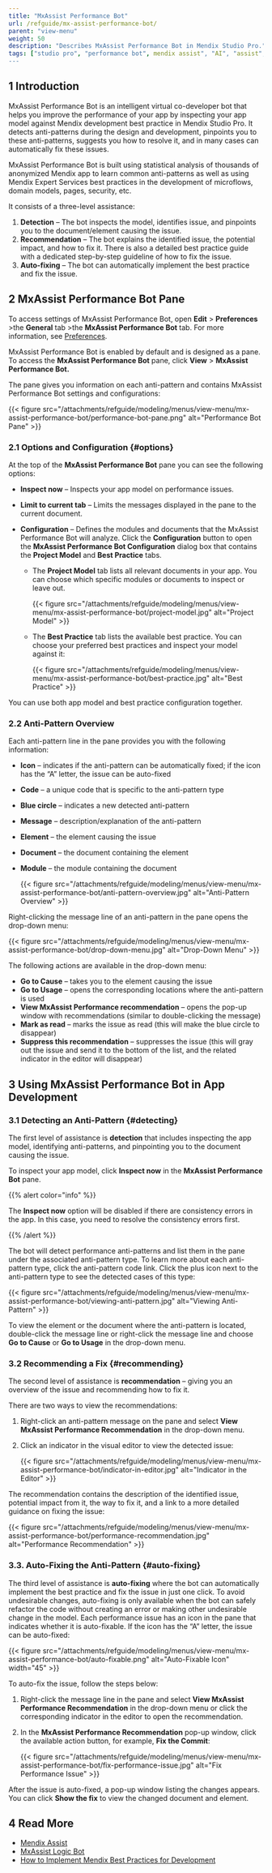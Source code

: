 ```yaml
---
title: "MxAssist Performance Bot"
url: /refguide/mx-assist-performance-bot/
parent: "view-menu"
weight: 50
description: "Describes MxAssist Performance Bot in Mendix Studio Pro."
tags: ["studio pro", "performance bot", mendix assist", "AI", "assist", "mx assist"]
---
```


## 1 Introduction 

MxAssist Performance Bot is an intelligent virtual co-developer bot that helps you improve the performance of your app by inspecting your app model against Mendix development best practice in Mendix Studio Pro. It detects anti-patterns during the design and development, pinpoints you to these anti-patterns, suggests you how to resolve it, and in many cases can automatically fix these issues. 

MxAssist Performance Bot is built using statistical analysis of thousands of anonymized Mendix app to learn common anti-patterns as well as using Mendix Expert Services best practices in the development of microflows, domain models, pages, security, etc.

It consists of a three-level assistance:

1. **Detection** – The bot inspects the model, identifies issue, and pinpoints you to the document/element causing the issue.
2. **Recommendation** – The bot explains the identified issue, the potential impact, and how to fix it. There is also a detailed best practice guide with a dedicated step-by-step guideline of how to fix the issue.
3. **Auto-fixing** – The bot can automatically implement the best practice and fix the issue.

## 2 MxAssist Performance Bot Pane

To access settings of MxAssist Performance Bot, open **Edit** > **Preferences** >the **General** tab >the **MxAssist Performance Bot** tab. For more information, see [Preferences](/refguide/preferences-dialog/).

MxAssist Performance Bot is enabled by default and is designed as a pane. To access the **MxAssist Performance Bot** pane, click **View** > **MxAssist Performance Bot.**

The pane gives you information on each anti-pattern and contains MxAssist Performance Bot settings and configurations:

{{< figure src="/attachments/refguide/modeling/menus/view-menu/mx-assist-performance-bot/performance-bot-pane.png" alt="Performance Bot Pane" >}}

### 2.1 Options and Configuration {#options}

At the top of the **MxAssist Performance Bot** pane you can see the following options: 

* **Inspect now** – Inspects your app model on performance issues. 
* **Limit to current  tab** – Limits the messages displayed in the pane to the current document.
* **Configuration** – Defines the modules and documents that the MxAssist Performance Bot will analyze. Click the **Configuration** button to open the **MxAssist Performance Bot Configuration** dialog box that contains the **Project Model** and **Best Practice** tabs.

    * The **Project Model** tab lists all relevant documents in your app. You can choose which specific modules or documents to inspect or leave out. 

        {{< figure src="/attachments/refguide/modeling/menus/view-menu/mx-assist-performance-bot/project-model.jpg" alt="Project Model" >}}

    * The **Best Practice** tab lists the available best practice. You can choose your preferred best practices and inspect your model against it: 

        {{< figure src="/attachments/refguide/modeling/menus/view-menu/mx-assist-performance-bot/best-practice.jpg" alt="Best Practice" >}}

You can use both app model and best practice configuration together. 

### 2.2 Anti-Pattern Overview

Each anti-pattern line in the pane provides you with the following information: 

* **Icon** – indicates if the anti-pattern can be automatically fixed; if the icon has the “A” letter, the issue can be auto-fixed
* **Code** – a unique code that is specific to the anti-pattern type 
* **Blue circle** – indicates a new detected anti-pattern
* **Message** – description/explanation of the anti-pattern 
* **Element** – the element causing the issue
* **Document** – the document containing the element
* **Module** – the module containing the document 

    {{< figure src="/attachments/refguide/modeling/menus/view-menu/mx-assist-performance-bot/anti-pattern-overview.jpg" alt="Anti-Pattern Overview" >}}

Right-clicking the message line of an anti-pattern in the pane opens the drop-down menu:

{{< figure src="/attachments/refguide/modeling/menus/view-menu/mx-assist-performance-bot/drop-down-menu.jpg" alt="Drop-Down Menu" >}}

The following actions are available in the drop-down menu:

* **Go to Cause** – takes you to the element causing the issue
* **Go to Usage** – opens the corresponding locations where the anti-pattern is used
* **View MxAssist Performance recommendation** – opens the pop-up window with recommendations (similar to double-clicking the message)
* **Mark as read** – marks the issue as read (this will make the blue circle to disappear)
* **Suppress this recommendation** – suppresses the issue (this will gray out the issue and send it to the bottom of the list, and the related indicator in the editor will disappear)

## 3 Using MxAssist Performance Bot in App Development  

### 3.1 Detecting an Anti-Pattern {#detecting}

The first level of assistance is **detection** that includes inspecting the app model, identifying anti-patterns, and pinpointing you to the document causing the issue. 

To inspect your app model, click **Inspect now** in the **MxAssist Performance Bot** pane. 

{{% alert color="info" %}}

The **Inspect now** option will be disabled if there are consistency errors in the app. In this case, you need to resolve the consistency errors first. 

{{% /alert %}}

The bot will detect performance anti-patterns and list them in the pane under the associated anti-pattern type. To learn more about each anti-pattern type, click the anti-pattern code link. Click the plus icon next to the anti-pattern type to see the detected cases of this type:

{{< figure src="/attachments/refguide/modeling/menus/view-menu/mx-assist-performance-bot/viewing-anti-pattern.jpg" alt="Viewing Anti-Pattern" >}}

To view the element or the document where the anti-pattern is located, double-click the message line or right-click the message line and choose **Go to Cause** or **Go to Usage** in the drop-down menu.

### 3.2 Recommending a Fix {#recommending}

The second level of assistance is **recommendation** – giving you an overview of the issue and recommending how to fix it. 

There are two ways to view the recommendations:

1.  Right-click an anti-pattern message on the pane and select **View MxAssist Performance Recommendation** in the drop-down menu. 
2. Click an indicator in the visual editor to view the detected issue:

   {{< figure src="/attachments/refguide/modeling/menus/view-menu/mx-assist-performance-bot/indicator-in-editor.jpg" alt="Indicator in the Editor" >}}

The recommendation contains the description of the identified issue, potential impact from it, the way to fix it, and a link to a more detailed guidance on fixing the issue: 

{{< figure src="/attachments/refguide/modeling/menus/view-menu/mx-assist-performance-bot/performance-recommendation.jpg" alt="Performance Recommendation" >}}

### 3.3. Auto-Fixing the Anti-Pattern {#auto-fixing}

The third level of assistance is **auto-fixing** where the bot can automatically implement the best practice and fix the issue in just one click. To avoid undesirable changes, auto-fixing is only available when the bot can safely refactor the code without creating an error or making other undesirable change in the model. Each performance issue has an icon in the pane that indicates whether it is auto-fixable. If the icon has the “A” letter, the issue can be auto-fixed:

{{< figure src="/attachments/refguide/modeling/menus/view-menu/mx-assist-performance-bot/auto-fixable.png" alt="Auto-Fixable Icon"   width="45"  >}}

To auto-fix the issue, follow the steps below:

1. Right-click the message line in the pane and select **View MxAssist Performance Recommendation** in the drop-down menu or click the corresponding indicator in the editor to open the recommendation.
2. In the **MxAssist Performance Recommendation** pop-up window, click the available action button, for example, **Fix the Commit**: 

    {{< figure src="/attachments/refguide/modeling/menus/view-menu/mx-assist-performance-bot/fix-performance-issue.jpg" alt="Fix Performance Issue" >}}

After the issue is auto-fixed, a pop-up window listing the changes appears. You can click **Show the fix** to view the changed document and element. 

## 4 Read More

* [Mendix Assist](/refguide/mx-assist-studio-pro/)
* [MxAssist Logic Bot](/refguide/mx-assist-logic-bot/)
* [How to Implement Mendix Best Practices for Development](/howto/general/dev-best-practices/)
